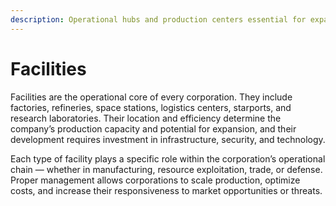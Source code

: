 ```yaml
---
description: Operational hubs and production centers essential for expansion and logistics.
---
```


# Facilities

Facilities are the operational core of every corporation. They include factories, refineries, space stations, logistics centers, starports, and research laboratories. Their location and efficiency determine the company’s production capacity and potential for expansion, and their development requires investment in infrastructure, security, and technology.

Each type of facility plays a specific role within the corporation’s operational chain — whether in manufacturing, resource exploitation, trade, or defense. Proper management allows corporations to scale production, optimize costs, and increase their responsiveness to market opportunities or threats.
